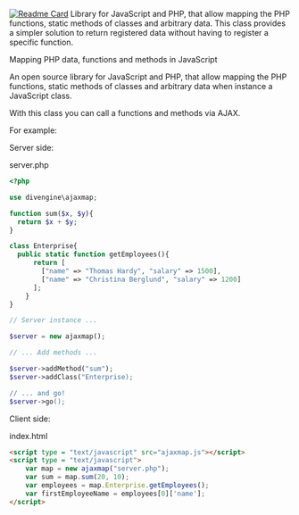 [![Readme Card](https://github-readme-stats.vercel.app/api/pin/?username=divengine&repo=ajaxmap&show_owner=true&rand=23)](https://github.com/anuraghazra/github-readme-stats)
Library for JavaScript and PHP, that allow mapping the PHP functions, static methods of classes and arbitrary data. This class provides a simpler solution to return registered data without having to register a specific function.

Mapping PHP data, functions and methods in JavaScript

An open source library for JavaScript and PHP, that allow mapping the PHP functions, static methods of classes and arbitrary data when instance a JavaScript class.

With this class you can call a functions and methods via AJAX.

For example:

Server side:

server.php

```php
<?php

use divengine\ajaxmap;

function sum($x, $y){
  return $x + $y; 
}

class Enterprise{
  public static function getEmployees(){
      return [
        ["name" => "Thomas Hardy", "salary" => 1500],  
        ["name" => "Christina Berglund", "salary" => 1200] 
      ];  
    } 
}

// Server instance ...

$server = new ajaxmap(); 

// ... Add methods ...

$server->addMethod("sum"); 
$server->addClass("Enterprise); 

// ... and go!
$server->go(); 
```

Client side:

index.html

```html
<script type = "text/javascript" src="ajaxmap.js"></script>
<script type = "text/javascript">
    var map = new ajaxmap("server.php");
    var sum = map.sum(20, 10);
    var employees = map.Enterprise.getEmployees();
    var firstEmployeeName = employees[0]['name'];
</script>
```